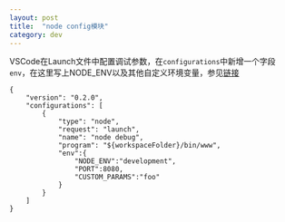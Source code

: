 ```yaml
---
layout: post
title:  "node config模块"
category: dev
---
```


VSCode在Launch文件中配置调试参数，在`configurations`中新增一个字段`env`，在这里写上NODE_ENV以及其他自定义环境变量，参见[链接](https://segmentfault.com/a/1190000020236324)

```
{
    "version": "0.2.0",
    "configurations": [
        {
            "type": "node",
            "request": "launch",
            "name": "node debug",
            "program": "${workspaceFolder}/bin/www",
            "env":{
                "NODE_ENV":"development",
                "PORT":8080,
                "CUSTOM_PARAMS":"foo"
            }
        }
    ]
}
```